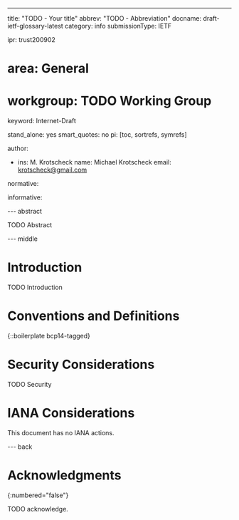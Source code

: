 ---
title: "TODO - Your title"
abbrev: "TODO - Abbreviation"
docname: draft-ietf-glossary-latest
category: info
submissionType: IETF

ipr: trust200902
# area: General
# workgroup: TODO Working Group
keyword: Internet-Draft

stand_alone: yes
smart_quotes: no
pi: [toc, sortrefs, symrefs]

author:
- ins: M. Krotscheck
  name: Michael Krotscheck
  email: krotscheck@gmail.com

normative:

informative:


--- abstract

TODO Abstract


--- middle

# Introduction

TODO Introduction


# Conventions and Definitions

{::boilerplate bcp14-tagged}


# Security Considerations

TODO Security


# IANA Considerations

This document has no IANA actions.

--- back

# Acknowledgments
{:numbered="false"}

TODO acknowledge.
